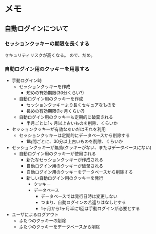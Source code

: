 メモ
====

自動ログインについて
--------------------

### セッションクッキーの期限を長くする

セキュリティリスクが高くなる。
ので、だめ。

### 自動ログイン用のクッキーを用意する

* 手動ログイン時
	+ セッションクッキーを作成
		- 短めの有効期限(30分くらい?)
	+ 自動ログイン用のクッキーを作成
		- セッションクッキーより長くセキュアなものを
		- 長めの有効期限(1ヶ月くらい?)
	+ 自動ログイン用のクッキーも定期的に破棄される
		- 半月ごとに1ヶ月以上古いものを削除、くらいか
* セッションクッキーが有効なあいだはそれを利用
	+ セッションクッキーは定期的にデータベースから削除する
		- 1時間ごとに、30分以上古いものを削除、くらいか
* セッションクッキーが無効(クッキーがない、またはデータベースにない)
	+ 自動ログイン用のクッキーが使用される
		- 新たなセッションクッキーが作成される
		- 自動ログイン用のクッキーが破棄される
		- 自動ログイン用のクッキーをデータベースから削除する
		- 新しい自動ログイン用のクッキーを発行
			* クッキー
			* データベース
				+ データベースでは発行日時は変更しない
				+ つまり、自動ログインの若返りはなしとする
				+ 1ヶ月から1ヶ月半に1回は手動ログインが必要とする
* ユーザによるログアウト
	+ ふたつのクッキーの削除
	+ ふたつのクッキーをデータベースから削除
